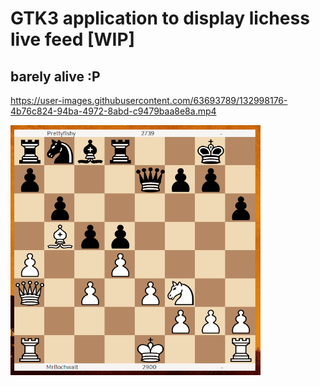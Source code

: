 


# GTK3 application to display lichess live feed [WIP]
## barely alive :P
https://user-images.githubusercontent.com/63693789/132998176-4b76c824-94ba-4972-8abd-c9479baa8e8a.mp4


<p float="left">
<img src="img/progress1.png" width="400" height="400"/>
</p>
